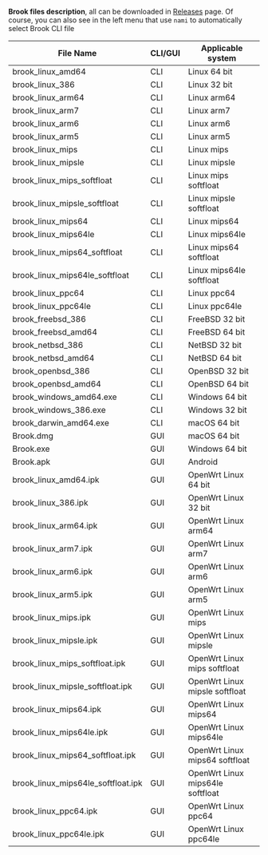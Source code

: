 **Brook files description**, all can be downloaded in [Releases](https://github.com/txthinking/brook/releases) page. Of course, you can also see in the left menu that use `nami` to automatically select Brook CLI file

| File Name                          | CLI/GUI | Applicable system                |
| ---------------------------------- | ------- | -------------------------------- |
| brook_linux_amd64                  | CLI     | Linux 64 bit                     |
| brook_linux_386                    | CLI     | Linux 32 bit                     |
| brook_linux_arm64                  | CLI     | Linux arm64                      |
| brook_linux_arm7                   | CLI     | Linux arm7                       |
| brook_linux_arm6                   | CLI     | Linux arm6                       |
| brook_linux_arm5                   | CLI     | Linux arm5                       |
| brook_linux_mips                   | CLI     | Linux mips                       |
| brook_linux_mipsle                 | CLI     | Linux mipsle                     |
| brook_linux_mips_softfloat         | CLI     | Linux mips softfloat             |
| brook_linux_mipsle_softfloat       | CLI     | Linux mipsle softfloat           |
| brook_linux_mips64                 | CLI     | Linux mips64                     |
| brook_linux_mips64le               | CLI     | Linux mips64le                   |
| brook_linux_mips64_softfloat       | CLI     | Linux mips64 softfloat           |
| brook_linux_mips64le_softfloat     | CLI     | Linux mips64le softfloat         |
| brook_linux_ppc64                  | CLI     | Linux ppc64                      |
| brook_linux_ppc64le                | CLI     | Linux ppc64le                    |
| brook_freebsd_386                  | CLI     | FreeBSD 32 bit                   |
| brook_freebsd_amd64                | CLI     | FreeBSD 64 bit                   |
| brook_netbsd_386                   | CLI     | NetBSD 32 bit                    |
| brook_netbsd_amd64                 | CLI     | NetBSD 64 bit                    |
| brook_openbsd_386                  | CLI     | OpenBSD 32 bit                   |
| brook_openbsd_amd64                | CLI     | OpenBSD 64 bit                   |
| brook_windows_amd64.exe            | CLI     | Windows 64 bit                   |
| brook_windows_386.exe              | CLI     | Windows 32 bit                   |
| brook_darwin_amd64.exe             | CLI     | macOS 64 bit                     |
| Brook.dmg                          | GUI     | macOS 64 bit                     |
| Brook.exe                          | GUI     | Windows 64 bit                   |
| Brook.apk                          | GUI     | Android                          |
| brook_linux_amd64.ipk              | GUI     | OpenWrt Linux 64 bit             |
| brook_linux_386.ipk                | GUI     | OpenWrt Linux 32 bit             |
| brook_linux_arm64.ipk              | GUI     | OpenWrt Linux arm64              |
| brook_linux_arm7.ipk               | GUI     | OpenWrt Linux arm7               |
| brook_linux_arm6.ipk               | GUI     | OpenWrt Linux arm6               |
| brook_linux_arm5.ipk               | GUI     | OpenWrt Linux arm5               |
| brook_linux_mips.ipk               | GUI     | OpenWrt Linux mips               |
| brook_linux_mipsle.ipk             | GUI     | OpenWrt Linux mipsle             |
| brook_linux_mips_softfloat.ipk     | GUI     | OpenWrt Linux mips softfloat     |
| brook_linux_mipsle_softfloat.ipk   | GUI     | OpenWrt Linux mipsle softfloat   |
| brook_linux_mips64.ipk             | GUI     | OpenWrt Linux mips64             |
| brook_linux_mips64le.ipk           | GUI     | OpenWrt Linux mips64le           |
| brook_linux_mips64_softfloat.ipk   | GUI     | OpenWrt Linux mips64 softfloat   |
| brook_linux_mips64le_softfloat.ipk | GUI     | OpenWrt Linux mips64le softfloat |
| brook_linux_ppc64.ipk              | GUI     | OpenWrt Linux ppc64              |
| brook_linux_ppc64le.ipk            | GUI     | OpenWrt Linux ppc64le            |
